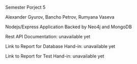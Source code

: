 Semester Porject 5

Alexander Gyurov, Bancho Petrov, Rumyana Vaseva

Nodejs/Express Application Backed by Neo4j and MongoDB

Rest API Documentation: unavailable yet

Link to Report for Database Hand-in: unavailable yet

Link to Report for Test Hand-in: unavailable yet
